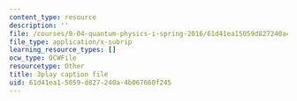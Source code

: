 ```yaml
---
content_type: resource
description: ''
file: /courses/8-04-quantum-physics-i-spring-2016/61d41ea15059d827240a4b067660f245_mnvYIEbJXlM.srt
file_type: application/x-subrip
learning_resource_types: []
ocw_type: OCWFile
resourcetype: Other
title: 3play caption file
uid: 61d41ea1-5059-d827-240a-4b067660f245
---
```


